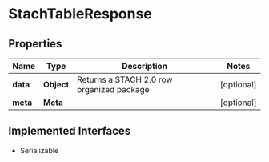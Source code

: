

# StachTableResponse


## Properties

Name | Type | Description | Notes
------------ | ------------- | ------------- | -------------
**data** | **Object** | Returns a STACH 2.0 row organized package |  [optional]
**meta** | **Meta** |  |  [optional]


## Implemented Interfaces

* Serializable


